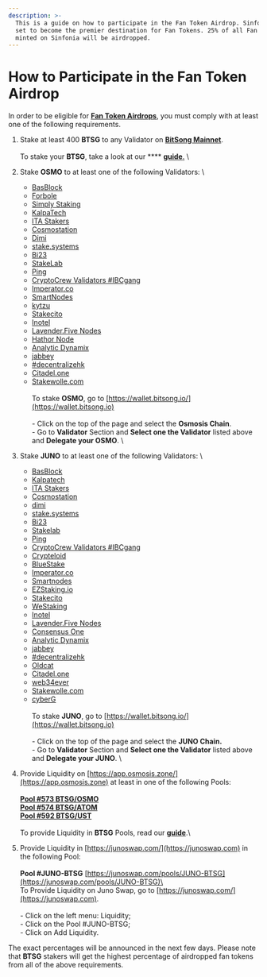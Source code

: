 ```yaml
---
description: >-
  This is a guide on how to participate in the Fan Token Airdrop. Sinfonia is
  set to become the premier destination for Fan Tokens. 25% of all Fan Tokens
  minted on Sinfonia will be airdropped.
---
```


# How to Participate in the Fan Token Airdrop

In order to be eligible for [**Fan Token Airdrops**](https://bitsong.io/airdrop/), you must comply with at least one of the following requirements.

1. Stake at least 400 **BTSG** to any Validator on [**BitSong Mainnet**](https://www.mintscan.io/bitsong/validators). \
   \
   To stake your **BTSG**, take a look at our **** [**guide**.](how-to-stake-usdbtsg.md) \

2. Stake **OSMO** to at least one of the following Validators: \

   * [BasBlock](https://www.mintscan.io/osmosis/validators/osmovaloper1vzcxcv9v4cymknqyj8a7qqp45apt7kyrvuwhxr)
   * [Forbole](https://www.mintscan.io/osmosis/validators/osmovaloper14kn0kk33szpwus9nh8n87fjel8djx0y0fhtak5)
   * [Simply Staking](https://www.mintscan.io/osmosis/validators/osmovaloper1feh2keupglep6mvxf5c96eulh3puujjryj2h8v)
   * [KalpaTech](https://www.mintscan.io/osmosis/validators/osmovaloper1ehkfl7palwrh6w2hhr2yfrgrq8jetguct4ddyl)
   * [ITA Stakers](https://www.mintscan.io/osmosis/validators/osmovaloper1juczud9nep06t0khghvm643hf9usw45r3jxhxn)
   * [Cosmostation](https://www.mintscan.io/osmosis/validators/osmovaloper1clpqr4nrk4khgkxj78fcwwh6dl3uw4ep88n0y4)
   * [Dimi](https://www.mintscan.io/osmosis/validators/osmovaloper1s33zct2zhhaf60x4a90cpe9yquw99jj0x8t08z)
   * [stake.systems](https://www.mintscan.io/osmosis/validators/osmovaloper1ualhu3fjgg77g485gmyswkq3w0dp7gysdcdgw2)
   * [Bi23](https://www.mintscan.io/osmosis/validators/osmovaloper1pfh243e50apq0zut00vyhd3sqek0jthc8wvxws)
   * [StakeLab](https://www.mintscan.io/osmosis/validators/osmovaloper16q8xd335y38xk2ul67mjg27vdnrcnklt4wx6kt)
   * [Ping](https://www.mintscan.io/osmosis/validators/osmovaloper1jxv0u20scum4trha72c7ltfgfqef6nscqx0u46)
   * [CryptoCrew Validators #IBCgang](https://www.mintscan.io/osmosis/validators/osmovaloper1h2c47vd943scjlfum6yc5frvu2l279lwjep5d6)
   * [Imperator.co](https://www.mintscan.io/osmosis/validators/osmovaloper1t8qckan2yrygq7kl9apwhzfalwzgc2429p8f0s)
   * [SmartNodes](https://www.mintscan.io/osmosis/validators/osmovaloper16j5hsdrcaa6950ks0rf944rgmncukl74cs7yw6)
   * [kytzu](https://www.mintscan.io/osmosis/validators/osmovaloper1wtv0kp6ydt03edd8kyr5arr4f3yc52vpxy9qu6)
   * [Stakecito](https://www.mintscan.io/osmosis/validators/osmovaloper12rzd5qr2wmpseypvkjl0spusts0eruw2g35lkn)
   * [Inotel](https://www.mintscan.io/osmosis/validators/osmovaloper1z89utvygweg5l56fsk8ak7t6hh88fd0axx2fya)
   * [Lavender.Five Nodes](https://www.mintscan.io/osmosis/validators/osmovaloper1glmy88g0uf6vmw29pyxu3yq0pxpjqtzqr5e57n)
   * [Hathor Node](https://www.mintscan.io/osmosis/validators/osmovaloper1qx6kgrla69wmz90tn379p4kaux5prdkucgvfuf)
   * [Analytic Dynamix](https://www.mintscan.io/osmosis/validators/osmovaloper13sckm5ahl6p7a30hq9xaf2aeur0cw3dxnagumn)
   * [jabbey](https://www.mintscan.io/osmosis/validators/osmovaloper1xwazl8ftks4gn00y5x3c47auquc62ssuh8af89)
   * [#decentralizehk](https://www.mintscan.io/osmosis/validators/osmovaloper1m73mgwn3cm2e8x9a9axa0kw8nqz8a492vg4hp4)
   * [Citadel.one](https://www.mintscan.io/osmosis/validators/osmovaloper1lzhlnpahvznwfv4jmay2tgaha5kmz5qxwmj9we)
   * [Stakewolle.com](https://www.mintscan.io/osmosis/validators/osmovaloper122yaxffys6rmv03nwwkmn3rvr5skzxl9lry2a5)\
     \
     To stake **OSMO**, go to [https://wallet.bitsong.io/](https://wallet.bitsong.io) \
     \
     \- Click on the top of the page and select the **Osmosis Chain**. \
     \- Go to **Validator** Section and **Select one the Validator** listed above and **Delegate your OSMO**. \

3. Stake **JUNO** to at least one of the following Validators: \

   * [BasBlock](https://www.mintscan.io/juno/validators/junovaloper142vtwu440zchsws4llnq5rknmslvw2fx55yswx)
   * [Kalpatech](https://www.mintscan.io/juno/validators/junovaloper1ehkfl7palwrh6w2hhr2yfrgrq8jetgucskr2e0)
   * [ITA Stakers](https://www.mintscan.io/juno/validators/junovaloper1juczud9nep06t0khghvm643hf9usw45r23gsmr)
   * [Cosmostation](https://www.mintscan.io/juno/validators/junovaloper1t8ehvswxjfn3ejzkjtntcyrqwvmvuknzmvtaaa)
   * [dimi](https://www.mintscan.io/juno/validators/junovaloper1s33zct2zhhaf60x4a90cpe9yquw99jj0ay9g6j)
   * [stake.systems](https://www.mintscan.io/juno/validators/junovaloper1ualhu3fjgg77g485gmyswkq3w0dp7gyskmr0n6)
   * [Bi23](https://www.mintscan.io/juno/validators/junovaloper1le9skfk7m6564ltcmjc4m62nevactpkdd5n4yk)
   * [Stakelab](https://www.mintscan.io/juno/validators/junovaloper1la7th9kc3gdltl53cedxxqpkyk5runudrzwx55)
   * [Ping](https://www.mintscan.io/juno/validators/junovaloper1jxv0u20scum4trha72c7ltfgfqef6nscm9pmg2)
   * [CryptoCrew Validators #IBCgang](https://www.mintscan.io/juno/validators/junovaloper1ncu32g0lzhk0epzdar7smd3qv9da2n8w8mwn4k)
   * [Crypteloid](https://www.mintscan.io/juno/validators/junovaloper1m55p4c956dawa95uhzz027p4pwm3fedfkdtnyj)
   * [BlueStake](https://www.mintscan.io/juno/validators/junovaloper1z3svprqzmquw6mckh6rgyt0dmd4yhv7c6l58qc)
   * [Imperator.co](https://www.mintscan.io/juno/validators/junovaloper17n3w6v5q3n0tws4xv8upd9ul4qqes0nlg7q0xd)
   * [Smartnodes](https://www.mintscan.io/juno/validators/junovaloper1q3jsx9dpfhtyqqgetwpe5tmk8f0ms5qywje8tw)
   * [EZStaking.io](https://www.mintscan.io/juno/validators/junovaloper1gjtvly9lel6zskvwtvlg5vhwpu9c9wawjt8r7s)
   * [Stakecito](https://www.mintscan.io/juno/validators/junovaloper1yy3tnegzmkdcm7czzcy3flw5z0zyr9vkkxrfse)
   * [WeStaking](https://www.mintscan.io/juno/validators/junovaloper1ptyzewnns2kn37ewtmv6ppsvhdnmeapv8jey5z)
   * [Inotel](https://www.mintscan.io/juno/validators/junovaloper1z89utvygweg5l56fsk8ak7t6hh88fd0aa9ywed)
   * [Lavender.Five Nodes](https://www.mintscan.io/juno/validators/junovaloper1wd02ktcvpananlvd9u6jm3x3ap3vmw59jv9vez)
   * [Consensus One](https://www.mintscan.io/juno/validators/junovaloper1ty96k6wly7k9ualepv2hs258u29esn6mq02yd4)
   * [Analytic Dynamix](https://www.mintscan.io/juno/validators/junovaloper15acsr3568j43yqp2sa3ngaaxvaqs40zewlnmyg)
   * [jabbey](https://www.mintscan.io/juno/validators/junovaloper1xwazl8ftks4gn00y5x3c47auquc62ssuvynw64)
   * [#decentralizehk](https://www.mintscan.io/juno/validators/junovaloper18eancryfzd7n0ag9xy3azqvxgkjla2mrs2uznx)
   * [Oldcat](https://www.mintscan.io/juno/validators/junovaloper1gwd9l44t22e3nteu68akfgykuxu6lq6m6u786d)
   * [Citadel.one](https://www.mintscan.io/juno/validators/junovaloper1lzhlnpahvznwfv4jmay2tgaha5kmz5qx4cuznf)
   * [web34ever](https://www.mintscan.io/juno/validators/junovaloper1mxpyg8u68k6a8wdu3hs5whcpw9q285pcpxm5yx)
   * [Stakewolle.com](https://www.mintscan.io/juno/validators/junovaloper1qr78535yz60zemv82sww948c6azx40gnawnh6r)
   * [cyberG](https://www.mintscan.io/juno/validators/junovaloper1353ewfc0v7pnn3xre6v9lraghxrhenswmsjhv0)\
     \
     To stake **JUNO**, go to [https://wallet.bitsong.io/](https://wallet.bitsong.io) \
     \
     \- Click on the top of the page and select the **JUNO Chain.** \
     \- Go to **Validator** Section and **Select one the Validator** listed above and **Delegate your JUNO**. \

4. Provide Liquidity on [https://app.osmosis.zone/](https://app.osmosis.zone) at least in one of the following Pools:\
   \
   [**Pool #573 BTSG/OSMO**](https://app.osmosis.zone/pool/573)\
   [**Pool #574 BTSG/ATOM**](https://app.osmosis.zone/pool/574)\
   [**Pool #592 BTSG/UST**](https://app.osmosis.zone/pool/592)\
   \
   To provide Liquidity in **BTSG** Pools, read our [**guide**](how-to-add-usdbtsg-liquidity-to-osmosis-pools.md).\

5. Provide Liquidity in [https://junoswap.com/](https://junoswap.com) in the following Pool: \
   \
   **Pool #JUNO-BTSG** [https://junoswap.com/pools/JUNO-BTSG](https://junoswap.com/pools/JUNO-BTSG)\
   \
   To Provide Liquidity on Juno Swap, go to [https://junoswap.com/](https://junoswap.com). \
   \
   \- Click on the left menu: Liquidity;\
   \- Click on the Pool #JUNO-BTSG;\
   \- Click on Add Liquidity.\
   &#x20;

The exact percentages will be announced in the next few days. Please note that **BTSG** stakers will get the highest percentage of airdropped fan tokens from all of the above requirements.
